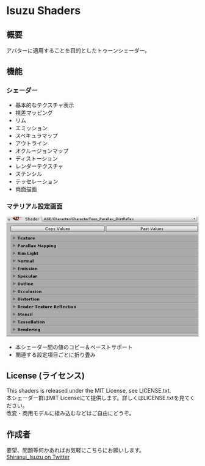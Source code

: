# Isuzu Shaders

## 概要

アバターに適用することを目的としたトゥーンシェーダー。

## 機能

### シェーダー

* 基本的なテクスチャ表示
* 視差マッピング
* リム
* エミッション
* スペキュラマップ
* アウトライン
* オクルージョンマップ
* ディストーション
* レンダーテクスチャ
* ステンシル
* テッセレーション
* 両面描画

### マテリアル設定画面

![](https://github.com/isuzu-shiranui/Isuzu-s-shaders/blob/master/633ad8a80923bbd656e21331f6a0ddb1.png)

* 本シェーダー間の値のコピー＆ペーストサポート
* 関連する設定項目ごとに折り畳み

## License (ライセンス)

This shaders is released under the MIT License, see LICENSE.txt.  
本シェーダー群はMIT Licenseにて提供します。詳しくはLICENSE.txtを見てください。  
改変・商用モデルに組み込むなどはご自由にどうぞ。

## 作成者

要望、問題等何かあればお気軽にこちらにお願いします。  
[Shiranui_Isuzu on Twitter](https://twitter.com/Shiranui_Isuzu_)
